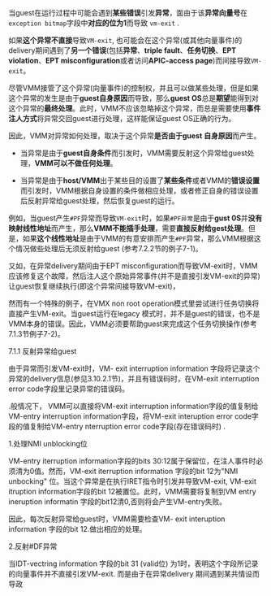 

当guest在运行过程中可能会遇到**某些错误**引发**异常**，面由于该**异常向量号**在`exception bitmap`字段中**对应的位为1**而导致 `vm-exit` .

如果**这个异常不直接**导致`VM-exit`, 也可能会在这个异常(或其他向量事件)的delivery期间遇到了**另一个错误**(包括**异常**、**triple fault**、**任务切换**、**EPT violation**、**EPT misconfiguration**或者访问**APIC-access page**)而间接导致`VM-exit`。

尽管VMM接管了这个异常(向量事件)的控制权，并且可以做某些处理，但是如果这个异常的发生是由于**guest自身原因**而导致，那么**guest OS**总是**期望**能得到对这个异常的**最终处理**。此时，VMM不应该忽略掉这个异常，而总是需要使用**事件注人方式**将异常交回guest进行处理，这样能保证guest OS正确的行为。

因此，VMM对异常如何处理，取决于这个异常**是否由于guest 自身原因**而产生。

- 当异常是由于**guest自身条件**而引发时，VMM需要反射这个异常给guest处理，**VMM可以不做任何处理**。

- 当异常是由于**host/VMM**出于某些目的设置了**某些条件**或者VMM的**错误设置**而引发时，VMM根据自身设置的条件做相应处理，或者修正自身的错误设置后反射异常给guest处理，然后恢复guest的运行。

例如，当guest产生`#PF`异常而导致`VM-exit`时，如果`#PF异常`是由于**gust 0S**并**没有映射线性地址**而产生，那么**VMM不能插手处理**，需要**直接反射给gest处理**。但是，如果**这个线性地址**是由于VMM的有意安排而产生`#PF`异常，那么VMM根据这个情况做些处理后无须反射给guest (参考7.2.2节的例子7-1)。

又如，在异常delivery期间由于EPT misconfiguration而导致VM-exit时，VMM应该修复这个故障，然后注人这个原始异常事件(并不是直接引发VM-exit的异常)让guest恢复继续执行(即这个异常间接导致VM-exit)，

然而有一个特殊的例子，在VMX non root operation模式里尝试进行任务切换将直接产生VM-exit。当guest运行在legacy 模式时，并不是guest的错误，也不是VMM本身的错误。因此，VMM必须要帮助guest来完成这个任务切换操作(参考7.1.3节例子7-2)。

7.1.1 反射异常给guest

由于异常而引发VM-exit时，VM- exit interruption information 字段将记录这个异常的delivery信息(参见3.10.2.1节)，并且有错误码时，在VM-exit interruption error code字段里记录异常的错误码。

.般情况下， VMM可以直接将VM-exit interruption information字段的值复制给VM-entry interruption information字段，将VM-exit interuption error code字段的值复制给VM-entry nterruption error code字段(存在错误码时) .

1.处理NMI unblocking位

VM-entry iterruption information字段的bits 30:12属于保留位，在注人事件时必须清为0值。然而，VM-exit iterruption information 字段的bit 12为"NMI unbocking" 位。当这个异常是在执行IRET指令时引发并导致VM-exit, VM-exit itruption information字段的bit 12被置位。此时，VMM需要将复制到VM entry ineruption informatin 字段的bit12清0,否则将会产生VM-entry失败。

因此，每次反射异常给guest时，VMM需要检查VM- exit interuption information 字段的bit 12.做出相应的处理。

2.反射#DF异常

当IDT-vectring information 字段的bit 31 (valid位) 为1时，表明这个字段所记录的向量事件并不直接引发VM-exit. 而是由于在异常delivery 期间遇到某共情设而导政

